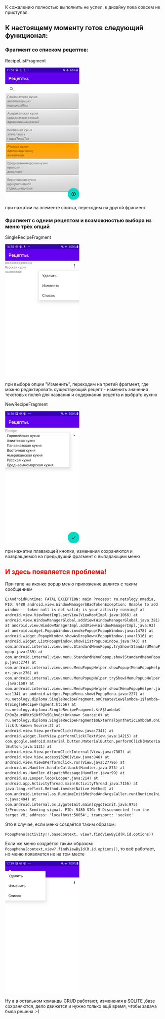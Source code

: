 К сожалению полностью выполнить не успел, к дизайну пока совсем не приступал. 

## К настоящему моменту готов следующий функционал:

### Фрагмент со списком рецептов:
RecipeListFragment

![](recipe_list_fragment_S.png)

при нажатии на элементе списка, переходим на другой фрагмент

### Фрагмент с одним рецептом и возможностью выбора из меню трёх опций 

SingleRecipeFragment

![](SingleRecipeFragmentS.png)

при выборе опции "Изменить", переходим на третий фрагмент, где можно редактировать
существующий рецепт - изменить значения текстовых полей для названия и содержания рецепта
и выбрать кухню

NewRecipeFragment

![](NewRecipeFragment.png)

при нажатии плавающей кнопки, изменения сохраняются и возвращаемся на предыдущий
фрагмент с выпадающим меню 

## <span style="color : red">И здесь появляется проблема!</span>
При тапе на иконке popup меню приложение валится с таким сообщением

`E/AndroidRuntime: FATAL EXCEPTION: main
    Process: ru.netology.nmedia, PID: 9480
    android.view.WindowManager$BadTokenException: Unable to add window -- token null is not valid; is your activity running?
        at android.view.ViewRootImpl.setView(ViewRootImpl.java:1066)
        at android.view.WindowManagerGlobal.addView(WindowManagerGlobal.java:381)
        at android.view.WindowManagerImpl.addView(WindowManagerImpl.java:93)
        at android.widget.PopupWindow.invokePopup(PopupWindow.java:1478)
        at android.widget.PopupWindow.showAsDropDown(PopupWindow.java:1316)
        at android.widget.ListPopupWindow.show(ListPopupWindow.java:743)
        at com.android.internal.view.menu.StandardMenuPopup.tryShow(StandardMenuPopup.java:239)
        at com.android.internal.view.menu.StandardMenuPopup.show(StandardMenuPopup.java:274)
        at com.android.internal.view.menu.MenuPopupHelper.showPopup(MenuPopupHelper.java:276)
        at com.android.internal.view.menu.MenuPopupHelper.tryShow(MenuPopupHelper.java:168)
        at com.android.internal.view.menu.MenuPopupHelper.show(MenuPopupHelper.java:134)
        at android.widget.PopupMenu.show(PopupMenu.java:227)
        at ru.netology.diploma.SingleRecipeFragment.onCreateView$lambda-1$lambda-0(SingleRecipeFragment.kt:56)
        at ru.netology.diploma.SingleRecipeFragment.$r8$lambda$-Eh0nZaur8RKrSiNfP7v5BLhv8c(Unknown Source:0)
        at ru.netology.diploma.SingleRecipeFragment$$ExternalSyntheticLambda0.onClick(Unknown Source:2)
        at android.view.View.performClick(View.java:7341)
        at android.widget.TextView.performClick(TextView.java:14215)
        at com.google.android.material.button.MaterialButton.performClick(MaterialButton.java:1131)
        at android.view.View.performClickInternal(View.java:7307)
        at android.view.View.access$3200(View.java:846)
        at android.view.View$PerformClick.run(View.java:27796)
        at android.os.Handler.handleCallback(Handler.java:873)
        at android.os.Handler.dispatchMessage(Handler.java:99)
        at android.os.Looper.loop(Looper.java:214)
        at android.app.ActivityThread.main(ActivityThread.java:7156)
        at java.lang.reflect.Method.invoke(Native Method)
        at com.android.internal.os.RuntimeInit$MethodAndArgsCaller.run(RuntimeInit.java:494)
        at com.android.internal.os.ZygoteInit.main(ZygoteInit.java:975)
I/Process: Sending signal. PID: 9480 SIG: 9
Disconnected from the target VM, address: 'localhost:50054', transport: 'socket'`

Это в случае, если меню создаётся таким образом:

`PopupMenu(activity!!.baseContext, view?.findViewById(R.id.options))`

Если же меню создаётся таким образом:
`PopupMenu(context,view?.findViewById(R.id.options))`,
то всё работает, но меню появляется не на том месте

![](bad_menu_position.png)

Ну а в остальном команды CRUD работают, изменения в SQLITE ,базе сохраняются, дело
движется и нужно только ещё время, чтобы задача была решена :-)
        
